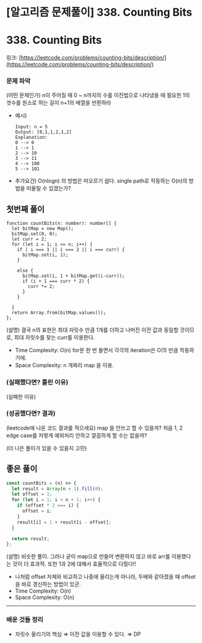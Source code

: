 # [알고리즘 문제풀이] **338. Counting Bits**

# **338. Counting Bits**

링크: [https://leetcode.com/problems/counting-bits/description/](https://leetcode.com/problems/counting-bits/description/)

### 문제 파악

(어떤 문제인가) n이 주어질 때 0 ~ n까지의 수를 이진법으로 나타냈을 때 필요한 1의 갯수를 원소로 하는 길이 n+1의 배열을 반환하라

- 예시)

    ```
    Input: n = 5
    Output: [0,1,1,2,1,2]
    Explanation:
    0 --> 0
    1 --> 1
    2 --> 10
    3 --> 11
    4 --> 100
    5 --> 101
    ```

- 추가요건) O(nlogn) 의 방법은 떠오르기 쉽다. single path로 작동하는 O(n)의 방법을 떠올릴 수 있겠는가?

## 첫번째 풀이

```tsx
function countBits(n: number): number[] {
  let bitMap = new Map();
  bitMap.set(0, 0);
  let curr = 2;
  for (let i = 1; i <= n; i++) {
    if ( i === 1 || i === 2 || i === curr) {
      bitMap.set(i, 1);  
    }

    else {
      bitMap.set(i, 1 + bitMap.get(i-curr));
      if (i + 1 === curr * 2) {
        curr *= 2;
      }
    }

  }
  return Array.from(bitMap.values());
};
```

(설명) 결국 n의 표현은 최대 자릿수 만큼 1개를 더하고 나머진 이전 값과 동일할 것이므로, 최대 자릿수를 찾는 curr를 이용한다.

- Time Complexity: O(n) for문 한 번 돌면서 각각의 iteration은 O(1) 만큼 작동하기에.
- Space Complexity: n 개짜리 map 을 이용.

### (실패했다면? 틀린 이유)

(실패한 이유)

### (성공했다면? 결과)

(leetcode에 나온 코드 결과를 적으세요) map 을 안쓰고 할 수 있을까? 처음 1, 2 edge case를 저렇게 예외처리 안하고 깔끔하게 할 수는 없을까?

(더 나은 풀이가 있을 수 있을지 고민)

## 좋은 풀이

```jsx
const countBits = (n) => {
  let result = Array(n + 1).fill(0);
  let offset = 1;
  for (let i = 1; i < n + 1; i++) {
    if (offset * 2 === i) {
      offset = i;
    }
    result[i] = 1 + result[i - offset];
  }

  return result;
};
```

(설명) 비슷한 풀이. 그러나 굳이 map으로 만들어 변환하지 않고 바로 arr를 이용했다는 것이 더 효과적. 또한 1과 2에 대해서 효율적으로 다뤘다!!

- 나처럼 offset 자체와 비교하고 나중에 올리는게 아니라, 두배와 같아졌을 때 offset을 바로 갱신하는 방법이 있군.
- Time Complexity: O(n)
- Space Complexity: O(n)

---

### 배운 것들 정리

- 자릿수 올리기의 핵심 ⇒ 이전 값을 이용할 수 있다. ⇒ DP